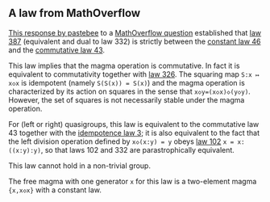 ## A law from MathOverflow

[This response by pastebee](https://mathoverflow.net/a/450905/766) to a [MathOverflow question](https://mathoverflow.net/questions/450890/is-there-an-identity-between-the-commutative-identity-and-the-constant-identity) established that [law 387](https://teorth.github.io/equational_theories/implications/?387) (equivalent and dual to law 332) is strictly between the [constant law 46](https://teorth.github.io/equational_theories/implications/?46) and the [commutative law 43](https://teorth.github.io/equational_theories/implications/?43).

This law implies that the magma operation is commutative.  In fact it is equivalent to commutativity together with [law 326](https://teorth.github.io/equational_theories/implications/?326).  The squaring map `S:x ↦ x◇x` is idempotent (namely `S(S(x)) = S(x)`) and the magma operation is characterized by its action on squares in the sense that `x◇y=(x◇x)◇(y◇y)`.  However, the set of squares is not necessarily stable under the magma operation.

For (left or right) quasigroups, this law is equivalent to the commutative law 43 together with the [idempotence law 3](https://teorth.github.io/equational_theories/implications/?3); it is also equivalent to the fact that the left division operation defined by `x◇(x:y) = y` obeys [law 102](https://teorth.github.io/equational_theories/implications/?102) `x = x:((x:y):y)`, so that laws 102 and 332 are parastrophically equivalent.

This law cannot hold in a non-trivial group.

The free magma with one generator `x` for this law is a two-element magma `{x,x◇x}` with a constant law.

